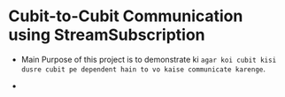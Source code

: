 # Cubit-to-Cubit Communication using StreamSubscription
- Main Purpose of this project is to demonstrate ki `agar koi cubit kisi dusre cubit pe dependent hain to vo kaise communicate karenge`.

- 
